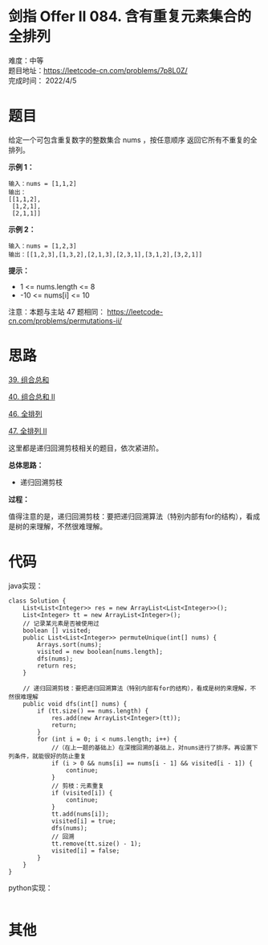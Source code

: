# 剑指 Offer II 084. 含有重复元素集合的全排列 
难度：中等   
题目地址：https://leetcode-cn.com/problems/7p8L0Z/   
完成时间：  2022/4/5   
# 题目

给定一个可包含重复数字的整数集合 nums ，按任意顺序 返回它所有不重复的全排列。


**示例 1：**
```
输入：nums = [1,1,2]
输出：
[[1,1,2],
 [1,2,1],
 [2,1,1]]
```
**示例 2：**
```
输入：nums = [1,2,3]
输出：[[1,2,3],[1,3,2],[2,1,3],[2,3,1],[3,1,2],[3,2,1]]
```

**提示：**

+ 1 <= nums.length <= 8
+ -10 <= nums[i] <= 10

注意：本题与主站 47 题相同： https://leetcode-cn.com/problems/permutations-ii/


# 思路

[39. 组合总和](https://leetcode-cn.com/problems/combination-sum/)

[40. 组合总和 II](https://leetcode-cn.com/problems/combination-sum-ii/)

[46. 全排列](https://leetcode-cn.com/problems/permutations/)

[47. 全排列 II](https://leetcode-cn.com/problems/permutations-ii/)

这里都是递归回溯剪枝相关的题目，依次紧进阶。

**总体思路：**

+ 递归回溯剪枝

**过程：**    

值得注意的是，递归回溯剪枝：要把递归回溯算法（特别内部有for的结构），看成是树的来理解，不然很难理解。

# 代码  
java实现：   
```
class Solution {
    List<List<Integer>> res = new ArrayList<List<Integer>>();
    List<Integer> tt = new ArrayList<Integer>();
    // 记录某元素是否被使用过
    boolean [] visited;
    public List<List<Integer>> permuteUnique(int[] nums) {
        Arrays.sort(nums);
        visited = new boolean[nums.length];
        dfs(nums);
        return res;
    }

    // 递归回溯剪枝：要把递归回溯算法（特别内部有for的结构），看成是树的来理解，不然很难理解
    public void dfs(int[] nums) {
        if (tt.size() == nums.length) {
            res.add(new ArrayList<Integer>(tt));
            return;
        }
        for (int i = 0; i < nums.length; i++) {
            //（在上一题的基础上）在深搜回溯的基础上，对nums进行了排序。再设置下列条件，就能很好的防止重复
            if (i > 0 && nums[i] == nums[i - 1] && visited[i - 1]) {
                continue;
            }
            // 剪枝：元素重复
            if (visited[i]) {
                continue;
            }
            tt.add(nums[i]);
            visited[i] = true;
            dfs(nums);
            // 回溯
            tt.remove(tt.size() - 1);
            visited[i] = false;
        }
    }
}
```
python实现：   
```

```
# 其他




